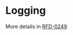 # Logging

More details in [RFD-0249](https://sandbox.wdesk.com/a/QWNjb3VudB82NzE5NTMwMjcyOTQ4MjI0/doc/582682eb987c4f38bda6f1e77e581543/r/-1/v/1/sec/582682eb987c4f38bda6f1e77e581543_15)
